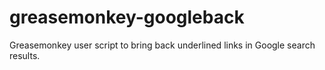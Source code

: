 greasemonkey-googleback
=======================

Greasemonkey user script to bring back underlined links in Google search results.
